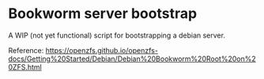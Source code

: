 # Bookworm server bootstrap

A WIP (not yet functional) script for bootstrapping a debian server.

Reference: https://openzfs.github.io/openzfs-docs/Getting%20Started/Debian/Debian%20Bookworm%20Root%20on%20ZFS.html